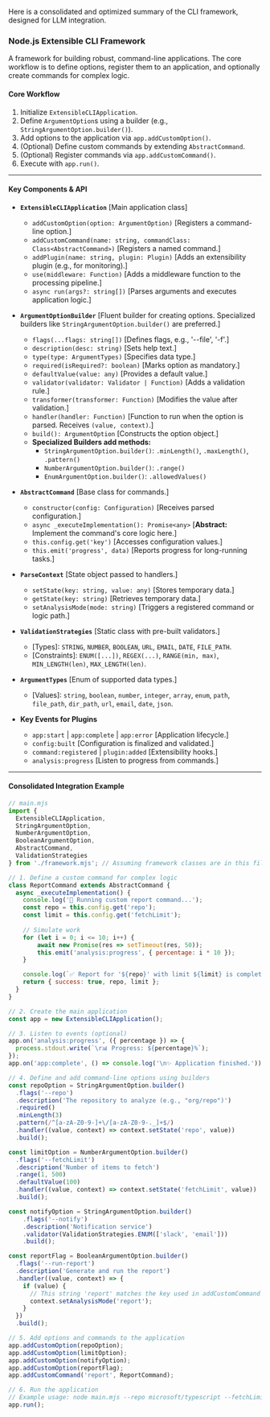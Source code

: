 Here is a consolidated and optimized summary of the CLI framework, designed for LLM integration.

### **Node.js Extensible CLI Framework**

A framework for building robust, command-line applications. The core workflow is to define options, register them to an application, and optionally create commands for complex logic.

#### **Core Workflow**
1.  Initialize `ExtensibleCLIApplication`.
2.  Define `ArgumentOption`s using a builder (e.g., `StringArgumentOption.builder()`).
3.  Add options to the application via `app.addCustomOption()`.
4.  (Optional) Define custom commands by extending `AbstractCommand`.
5.  (Optional) Register commands via `app.addCustomCommand()`.
6.  Execute with `app.run()`.

---

#### **Key Components & API**

*   **`ExtensibleCLIApplication`** [Main application class]
    *   `addCustomOption(option: ArgumentOption)` [Registers a command-line option.]
    *   `addCustomCommand(name: string, commandClass: Class<AbstractCommand>)` [Registers a named command.]
    *   `addPlugin(name: string, plugin: Plugin)` [Adds an extensibility plugin (e.g., for monitoring).]
    *   `use(middleware: Function)` [Adds a middleware function to the processing pipeline.]
    *   `async run(args?: string[])` [Parses arguments and executes application logic.]

*   **`ArgumentOptionBuilder`** [Fluent builder for creating options. Specialized builders like `StringArgumentOption.builder()` are preferred.]
    *   `flags(...flags: string[])` [Defines flags, e.g., '--file', '-f'.]
    *   `description(desc: string)` [Sets help text.]
    *   `type(type: ArgumentTypes)` [Specifies data type.]
    *   `required(isRequired?: boolean)` [Marks option as mandatory.]
    *   `defaultValue(value: any)` [Provides a default value.]
    *   `validator(validator: Validator | Function)` [Adds a validation rule.]
    *   `transformer(transformer: Function)` [Modifies the value after validation.]
    *   `handler(handler: Function)` [Function to run when the option is parsed. Receives `(value, context)`.]
    *   `build(): ArgumentOption` [Constructs the option object.]
    *   **Specialized Builders add methods:**
        *   `StringArgumentOption.builder()`: `.minLength()`, `.maxLength()`, `.pattern()`
        *   `NumberArgumentOption.builder()`: `.range()`
        *   `EnumArgumentOption.builder()`: `.allowedValues()`

*   **`AbstractCommand`** [Base class for commands.]
    *   `constructor(config: Configuration)` [Receives parsed configuration.]
    *   `async _executeImplementation(): Promise<any>` [**Abstract:** Implement the command's core logic here.]
    *   `this.config.get('key')` [Accesses configuration values.]
    *   `this.emit('progress', data)` [Reports progress for long-running tasks.]

*   **`ParseContext`** [State object passed to handlers.]
    *   `setState(key: string, value: any)` [Stores temporary data.]
    *   `getState(key: string)` [Retrieves temporary data.]
    *   `setAnalysisMode(mode: string)` [Triggers a registered command or logic path.]

*   **`ValidationStrategies`** [Static class with pre-built validators.]
    *   [Types]: `STRING`, `NUMBER`, `BOOLEAN`, `URL`, `EMAIL`, `DATE`, `FILE_PATH`.
    *   [Constraints]: `ENUM([...])`, `REGEX(...)`, `RANGE(min, max)`, `MIN_LENGTH(len)`, `MAX_LENGTH(len)`.

*   **`ArgumentTypes`** [Enum of supported data types.]
    *   [Values]: `string`, `boolean`, `number`, `integer`, `array`, `enum`, `path`, `file_path`, `dir_path`, `url`, `email`, `date`, `json`.

*   **Key Events for Plugins**
    *   `app:start` | `app:complete` | `app:error` [Application lifecycle.]
    *   `config:built` [Configuration is finalized and validated.]
    *   `command:registered` | `plugin:added` [Extensibility hooks.]
    *   `analysis:progress` [Listen to progress from commands.]

---

#### **Consolidated Integration Example**

```javascript
// main.mjs
import {
  ExtensibleCLIApplication,
  StringArgumentOption,
  NumberArgumentOption,
  BooleanArgumentOption,
  AbstractCommand,
  ValidationStrategies
} from './framework.mjs'; // Assuming framework classes are in this file

// 1. Define a custom command for complex logic
class ReportCommand extends AbstractCommand {
  async _executeImplementation() {
    console.log('🚀 Running custom report command...');
    const repo = this.config.get('repo');
    const limit = this.config.get('fetchLimit');
    
    // Simulate work
    for (let i = 0; i <= 10; i++) {
        await new Promise(res => setTimeout(res, 50));
        this.emit('analysis:progress', { percentage: i * 10 });
    }

    console.log(`✅ Report for '${repo}' with limit ${limit} is complete.`);
    return { success: true, repo, limit };
  }
}

// 2. Create the main application
const app = new ExtensibleCLIApplication();

// 3. Listen to events (optional)
app.on('analysis:progress', ({ percentage }) => {
  process.stdout.write(`\r📊 Progress: ${percentage}%`);
});
app.on('app:complete', () => console.log('\n✨ Application finished.'));

// 4. Define and add command-line options using builders
const repoOption = StringArgumentOption.builder()
  .flags('--repo')
  .description('The repository to analyze (e.g., "org/repo")')
  .required()
  .minLength(3)
  .pattern(/^[a-zA-Z0-9-]+\/[a-zA-Z0-9-._]+$/)
  .handler((value, context) => context.setState('repo', value))
  .build();

const limitOption = NumberArgumentOption.builder()
  .flags('--fetchLimit')
  .description('Number of items to fetch')
  .range(1, 500)
  .defaultValue(100)
  .handler((value, context) => context.setState('fetchLimit', value))
  .build();

const notifyOption = StringArgumentOption.builder()
    .flags('--notify')
    .description('Notification service')
    .validator(ValidationStrategies.ENUM(['slack', 'email']))
    .build();

const reportFlag = BooleanArgumentOption.builder()
  .flags('--run-report')
  .description('Generate and run the report')
  .handler((value, context) => {
    if (value) {
      // This string 'report' matches the key used in addCustomCommand
      context.setAnalysisMode('report');
    }
  })
  .build();

// 5. Add options and commands to the application
app.addCustomOption(repoOption);
app.addCustomOption(limitOption);
app.addCustomOption(notifyOption);
app.addCustomOption(reportFlag);
app.addCustomCommand('report', ReportCommand);

// 6. Run the application
// Example usage: node main.mjs --repo microsoft/typescript --fetchLimit 50 --run-report
app.run();
```